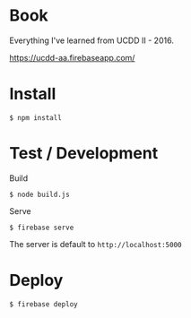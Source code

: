 # Book

Everything I've learned from UCDD II - 2016.

https://ucdd-aa.firebaseapp.com/

# Install

    $ npm install

# Test / Development

Build

    $ node build.js

Serve

    $ firebase serve

The server is default to `http://localhost:5000`

# Deploy

    $ firebase deploy
